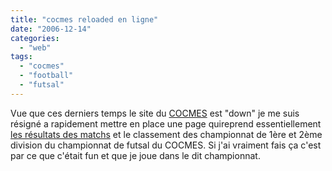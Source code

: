 ```yaml
---
title: "cocmes reloaded en ligne"
date: "2006-12-14"
categories: 
  - "web"
tags: 
  - "cocmes"
  - "football"
  - "futsal"
---
```


Vue que ces derniers temps le site du [COCMES](http://www.cocmes.be/ "le site officiel du COCMES") est "down" je me suis résigné a rapidement mettre en place une page quireprend essentiellement [les résultats des matchs](/cocmes/) et le classement des championnat de 1ère et 2ème division du championnat de futsal du COCMES. Si j'ai vraiment fais ça c'est par ce que c'était fun et que je joue dans le dit championnat.
